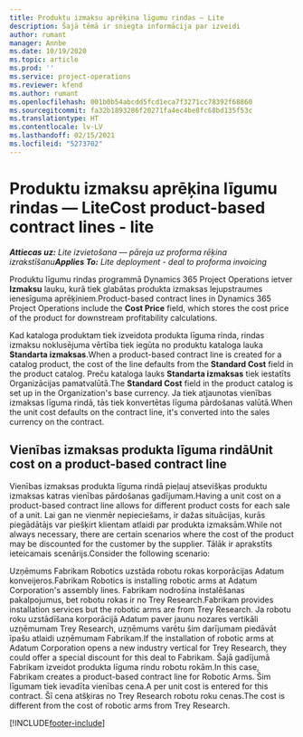 ```yaml
---
title: Produktu izmaksu aprēķina līgumu rindas — Lite
description: Šajā tēmā ir sniegta informācija par izveidi
author: rumant
manager: Annbe
ms.date: 10/19/2020
ms.topic: article
ms.prod: ''
ms.service: project-operations
ms.reviewer: kfend
ms.author: rumant
ms.openlocfilehash: 001b0b54abcdd5fcd1eca7f3271cc78392f68860
ms.sourcegitcommit: fa32b1893286f20271fa4ec4be8fc68bd135f53c
ms.translationtype: HT
ms.contentlocale: lv-LV
ms.lasthandoff: 02/15/2021
ms.locfileid: "5273702"
---
```

# <a name="cost-product-based-contract-lines---lite"></a><span data-ttu-id="c381d-103">Produktu izmaksu aprēķina līgumu rindas — Lite</span><span class="sxs-lookup"><span data-stu-id="c381d-103">Cost product-based contract lines - lite</span></span>

<span data-ttu-id="c381d-104">_**Attiecas uz:** Lite izvietošana — pāreja uz proforma rēķina izrakstīšanu_</span><span class="sxs-lookup"><span data-stu-id="c381d-104">_**Applies To:** Lite deployment - deal to proforma invoicing_</span></span>


<span data-ttu-id="c381d-105">Produktu līgumu rindas programmā Dynamics 365 Project Operations ietver **Izmaksu** lauku, kurā tiek glabātas produkta izmaksas lejupstraumes ienesīguma aprēķiniem.</span><span class="sxs-lookup"><span data-stu-id="c381d-105">Product-based contract lines in Dynamics 365 Project Operations include the **Cost Price** field, which stores the cost price of the product for downstream profitability calculations.</span></span>

<span data-ttu-id="c381d-106">Kad kataloga produktam tiek izveidota produkta līguma rinda, rindas izmaksu noklusējuma vērtība tiek iegūta no produktu kataloga lauka **Standarta izmaksas**.</span><span class="sxs-lookup"><span data-stu-id="c381d-106">When a product-based contract line is created for a catalog product, the cost of the line defaults from the **Standard Cost** field in the product catalog.</span></span> <span data-ttu-id="c381d-107">Preču kataloga lauks **Standarta izmaksas** tiek iestatīts Organizācijas pamatvalūtā.</span><span class="sxs-lookup"><span data-stu-id="c381d-107">The **Standard Cost** field in the product catalog is set up in the Organization's base currency.</span></span> <span data-ttu-id="c381d-108">Ja tiek atjaunotas vienības izmaksas līguma rindā, tās tiek konvertētas līguma pārdošanas valūtā.</span><span class="sxs-lookup"><span data-stu-id="c381d-108">When the unit cost defaults on the contract line, it's converted into the sales currency on the contract.</span></span>

## <a name="unit-cost-on-a-product-based-contract-line"></a><span data-ttu-id="c381d-109">Vienības izmaksas produkta līguma rindā</span><span class="sxs-lookup"><span data-stu-id="c381d-109">Unit cost on a product-based contract line</span></span>

<span data-ttu-id="c381d-110">Vienības izmaksas produkta līguma rindā pieļauj atsevišķas produktu izmaksas katras vienības pārdošanas gadījumam.</span><span class="sxs-lookup"><span data-stu-id="c381d-110">Having a unit cost on a product-based contract line allows for different product costs for each sale of a unit.</span></span> <span data-ttu-id="c381d-111">Lai gan ne vienmēr nepieciešams, ir dažas situācijas, kurās piegādātājs var piešķirt klientam atlaidi par produkta izmaksām.</span><span class="sxs-lookup"><span data-stu-id="c381d-111">While not always necessary, there are certain scenarios where the cost of the product may be discounted for the customer by the supplier.</span></span> <span data-ttu-id="c381d-112">Tālāk ir aprakstīts ieteicamais scenārijs.</span><span class="sxs-lookup"><span data-stu-id="c381d-112">Consider the following scenario:</span></span>

<span data-ttu-id="c381d-113">Uzņēmums Fabrikam Robotics uzstāda robotu rokas korporācijas Adatum konveijeros.</span><span class="sxs-lookup"><span data-stu-id="c381d-113">Fabrikam Robotics is installing robotic arms at Adatum Corporation's assembly lines.</span></span> <span data-ttu-id="c381d-114">Fabrikam nodrošina instalēšanas pakalpojumus, bet robotu rokas ir no Trey Research.</span><span class="sxs-lookup"><span data-stu-id="c381d-114">Fabrikam provides installation services but the robotic arms are from Trey Research.</span></span> <span data-ttu-id="c381d-115">Ja robotu roku uzstādīšana korporācijā Adatum paver jaunu nozares vertikāli uzņēmumam Trey Research, uzņēmums varētu šim darījumam piedāvāt īpašu atlaidi uzņēmumam Fabrikam.</span><span class="sxs-lookup"><span data-stu-id="c381d-115">If the installation of robotic arms at Adatum Corporation opens a new industry vertical for Trey Research, they could offer a special discount for this deal to Fabrikam.</span></span> <span data-ttu-id="c381d-116">Šajā gadījumā Fabrikam izveidot produkta līguma rindu robotu rokām.</span><span class="sxs-lookup"><span data-stu-id="c381d-116">In this case, Fabrikam creates a product-based contract line for Robotic Arms.</span></span> <span data-ttu-id="c381d-117">Šim līgumam tiek ievadīta vienības cena.</span><span class="sxs-lookup"><span data-stu-id="c381d-117">A per unit cost is entered for this contract.</span></span> <span data-ttu-id="c381d-118">Šī cena atšķiras no Trey Research robotu roku cenas.</span><span class="sxs-lookup"><span data-stu-id="c381d-118">The cost is different from the cost of robotic arms from Trey Research.</span></span>


[!INCLUDE[footer-include](../../includes/footer-banner.md)]